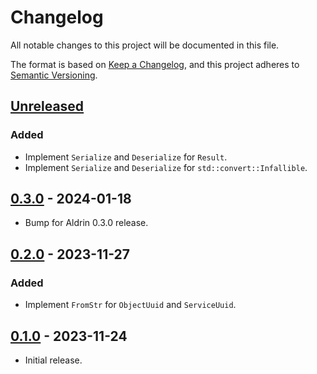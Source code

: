 # Changelog

All notable changes to this project will be documented in this file.

The format is based on [Keep a Changelog](https://keepachangelog.com/en/1.0.0/),
and this project adheres to [Semantic Versioning](https://semver.org/spec/v2.0.0.html).

## [Unreleased]

### Added

- Implement `Serialize` and `Deserialize` for `Result`.
- Implement `Serialize` and `Deserialize` for `std::convert::Infallible`.

## [0.3.0] - 2024-01-18

- Bump for Aldrin 0.3.0 release.

## [0.2.0] - 2023-11-27

### Added

- Implement `FromStr` for `ObjectUuid` and `ServiceUuid`.

## [0.1.0] - 2023-11-24

- Initial release.

[Unreleased]: https://github.com/dennis-hamester/aldrin/compare/aldrin-core-0.3.0...HEAD
[0.3.0]: https://github.com/dennis-hamester/aldrin/releases/tag/aldrin-core-0.3.0
[0.2.0]: https://github.com/dennis-hamester/aldrin/releases/tag/aldrin-core-0.2.0
[0.1.0]: https://github.com/dennis-hamester/aldrin/releases/tag/aldrin-core-0.1.0
